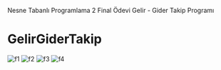 Nesne Tabanlı Programlama 2
Final Ödevi
Gelir - Gider Takip Programı

# GelirGiderTakip

![f1](https://github.com/Ercument7/GelirGiderTakip/assets/149363897/9b83c1e3-7dca-4096-bcd6-f747c9e34779)
![f2](https://github.com/Ercument7/GelirGiderTakip/assets/149363897/31ce4524-72b9-467e-9377-a755a2e55d22)
![f3](https://github.com/Ercument7/GelirGiderTakip/assets/149363897/7e4ed212-cc71-4c8a-a3e4-a27a3e324c14)
![f4](https://github.com/Ercument7/GelirGiderTakip/assets/149363897/25f65f53-1704-49e9-ab70-0cab0e16ec4b)
